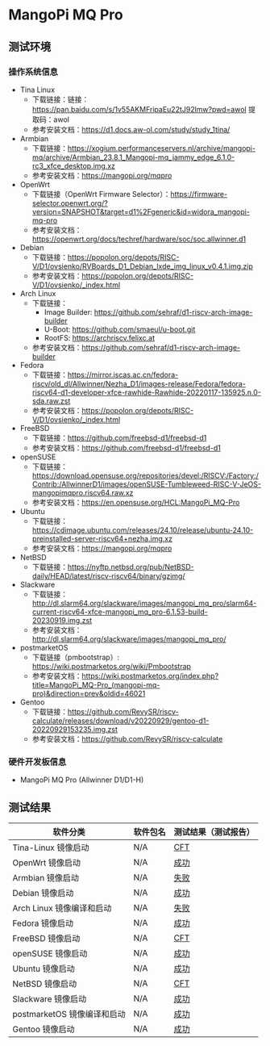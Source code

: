 # MangoPi MQ Pro

## 测试环境

### 操作系统信息

- Tina Linux
  - 下载链接：链接：https://pan.baidu.com/s/1v55AKMFripaEu22tJ92lmw?pwd=awol 提取码：awol
  - 参考安装文档：https://d1.docs.aw-ol.com/study/study_1tina/
- Armbian
  - 下载链接：https://xogium.performanceservers.nl/archive/mangopi-mq/archive/Armbian_23.8.1_Mangopi-mq_jammy_edge_6.1.0-rc3_xfce_desktop.img.xz
  - 参考安装文档：https://mangopi.org/mqpro
- OpenWrt
  - 下载链接（OpenWrt Firmware Selector）：https://firmware-selector.openwrt.org/?version=SNAPSHOT&target=d1%2Fgeneric&id=widora_mangopi-mq-pro
  - 参考安装文档：https://openwrt.org/docs/techref/hardware/soc/soc.allwinner.d1
- Debian
  - 下载链接：https://popolon.org/depots/RISC-V/D1/ovsienko/RVBoards_D1_Debian_lxde_img_linux_v0.4.1.img.zip
  - 参考安装文档：https://popolon.org/depots/RISC-V/D1/ovsienko/_index.html
- Arch Linux
  - 下载链接：
      - Image Builder: https://github.com/sehraf/d1-riscv-arch-image-builder
      - U-Boot: https://github.com/smaeul/u-boot.git
      - RootFS: https://archriscv.felixc.at
  - 参考安装文档：https://github.com/sehraf/d1-riscv-arch-image-builder
- Fedora
  - 下载链接：https://mirror.iscas.ac.cn/fedora-riscv/old_dl/Allwinner/Nezha_D1/images-release/Fedora/fedora-riscv64-d1-developer-xfce-rawhide-Rawhide-20220117-135925.n.0-sda.raw.zst
  - 参考安装文档：https://popolon.org/depots/RISC-V/D1/ovsienko/_index.html
- FreeBSD
  - 下载链接：https://github.com/freebsd-d1/freebsd-d1
  - 参考安装文档：https://github.com/freebsd-d1/freebsd-d1
- openSUSE
  - 下载链接：https://download.opensuse.org/repositories/devel:/RISCV:/Factory:/Contrib:/AllwinnerD1/images/openSUSE-Tumbleweed-RISC-V-JeOS-mangopimqpro.riscv64.raw.xz
  - 参考安装文档：https://en.opensuse.org/HCL:MangoPi_MQ-Pro
- Ubuntu
  - 下载链接：https://cdimage.ubuntu.com/releases/24.10/release/ubuntu-24.10-preinstalled-server-riscv64+nezha.img.xz
  - 参考安装文档：https://mangopi.org/mqpro
- NetBSD
  - 下载链接：https://nyftp.netbsd.org/pub/NetBSD-daily/HEAD/latest/riscv-riscv64/binary/gzimg/
- Slackware
  - 下载链接：http://dl.slarm64.org/slackware/images/mangopi_mq_pro/slarm64-current-riscv64-xfce-mangopi_mq_pro-6.1.53-build-20230919.img.zst
  - 参考安装文档：http://dl.slarm64.org/slackware/images/mangopi_mq_pro/
- postmarketOS
  - 下载链接（pmbootstrap）: https://wiki.postmarketos.org/wiki/Pmbootstrap
  - 参考安装文档：https://wiki.postmarketos.org/index.php?title=MangoPi_MQ-Pro_(mangopi-mq-pro)&direction=prev&oldid=46021
- Gentoo
  - 下载链接：https://github.com/RevySR/riscv-calculate/releases/download/v20220929/gentoo-d1-20220929153235.img.zst
  - 参考安装文档：https://github.com/RevySR/riscv-calculate

### 硬件开发板信息

- MangoPi MQ Pro (Allwinner D1/D1-H)

## 测试结果

| 软件分类                    | 软件包名 | 测试结果（测试报告） |
| --------------------------- | -------- | -------------------- |
| Tina-Linux 镜像启动         | N/A      | [CFT][Tina]          |
| OpenWrt 镜像启动            | N/A      | [成功][OpenWrt]      |
| Armbian 镜像启动            | N/A      | [失败][Armbian]      |
| Debian 镜像启动             | N/A      | [成功][Debian]       |
| Arch Linux 镜像编译和启动   | N/A      | [失败][Archlinux]    |
| Fedora 镜像启动             | N/A      | [成功][Fedora]       |
| FreeBSD 镜像启动            | N/A      | [CFT][FreeBSD]       |
| openSUSE 镜像启动           | N/A      | [成功][openSUSE]     |
| Ubuntu 镜像启动             | N/A      | [成功][Ubuntu]       |
| NetBSD 镜像启动             | N/A      | [CFT][NetBSD]        |
| Slackware 镜像启动          | N/A      | [成功][Slackware]    |
| postmarketOS 镜像编译和启动 | N/A      | [成功][pmOS]         |
| Gentoo 镜像启动             | N/A      | [成功][Gentoo]       |

[Tina]: ./TinaLinux/README_zh.md
[OpenWrt]: ./OpenWrt/README_zh.md
[Debian]: ./Debian/README_zh.md
[Armbian]: ./Armbian/README_zh.md
[Archlinux]: ./Archlinux/README_zh.md
[Fedora]: ./Fedora/README_zh.md
[FreeBSD]: ./FreeBSD/README_zh.md
[openSUSE]: ./openSUSE/README_zh.md
[Ubuntu]: ./Ubuntu/README_zh.md
[NetBSD]: ./NetBSD/README_zh.md
[Slackware]: ./Slackware/README_zh.md
[pmOS]: ./postmarketOS/README_zh.md
[Gentoo]: ./Gentoo/README_zh.md